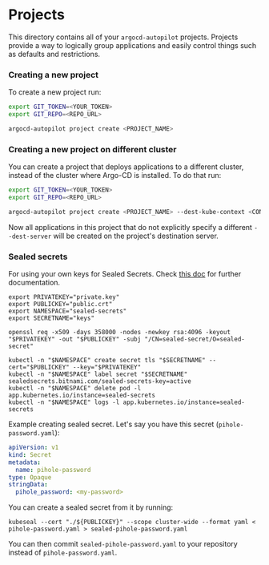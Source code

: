 # Projects
This directory contains all of your `argocd-autopilot` projects. Projects provide a way to logically group applications and easily control things such as defaults and restrictions.

### Creating a new project
To create a new project run:
```bash
export GIT_TOKEN=<YOUR_TOKEN>
export GIT_REPO=<REPO_URL>

argocd-autopilot project create <PROJECT_NAME>
```

### Creating a new project on different cluster
You can create a project that deploys applications to a different cluster, instead of the cluster where Argo-CD is installed. To do that run:
```bash
export GIT_TOKEN=<YOUR_TOKEN>
export GIT_REPO=<REPO_URL>

argocd-autopilot project create <PROJECT_NAME> --dest-kube-context <CONTEXT_NAME>
```
Now all applications in this project that do not explicitly specify a different `--dest-server` will be created on the project's destination server.


### Sealed secrets

For using your own keys for Sealed Secrets. Check [this doc](https://github.com/bitnami-labs/sealed-secrets/blob/main/docs/bring-your-own-certificates.md) for further documentation.

```shell
export PRIVATEKEY="private.key"
export PUBLICKEY="public.crt"
export NAMESPACE="sealed-secrets"
export SECRETNAME="keys"

openssl req -x509 -days 358000 -nodes -newkey rsa:4096 -keyout "$PRIVATEKEY" -out "$PUBLICKEY" -subj "/CN=sealed-secret/O=sealed-secret"

kubectl -n "$NAMESPACE" create secret tls "$SECRETNAME" --cert="$PUBLICKEY" --key="$PRIVATEKEY"
kubectl -n "$NAMESPACE" label secret "$SECRETNAME" sealedsecrets.bitnami.com/sealed-secrets-key=active
kubectl -n "$NAMESPACE" delete pod -l app.kubernetes.io/instance=sealed-secrets
kubectl -n "$NAMESPACE" logs -l app.kubernetes.io/instance=sealed-secrets
```

Example creating sealed secret. Let's say you have this secret (`pihole-password.yaml`):
```yaml
apiVersion: v1
kind: Secret
metadata:
  name: pihole-password
type: Opaque
stringData:
  pihole_password: <my-password>
```
You can create a sealed secret from it by running:
```shell
kubeseal --cert "./${PUBLICKEY}" --scope cluster-wide --format yaml < pihole-password.yaml > sealed-pihole-password.yaml
```
You can then commit `sealed-pihole-password.yaml` to your repository instead of `pihole-password.yaml`.